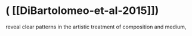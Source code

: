 # ( [[DiBartolomeo-et-al-2015]])


reveal clear patterns in the artistic treatment of composition and medium,



